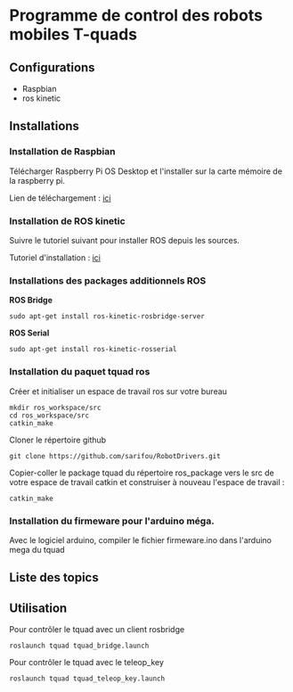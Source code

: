 # Programme de control des robots mobiles T-quads

## Configurations
* Raspbian
* ros kinetic
## Installations
### Installation de Raspbian
Télécharger Raspberry Pi OS Desktop et l'installer sur la carte mémoire de la raspberry pi.

Lien de téléchargement : [ici](https://www.raspberrypi.org/software/operating-systems/#raspberry-pi-desktop)
### Installation de ROS kinetic
Suivre le tutoriel suivant pour installer ROS depuis les sources.

Tutoriel d'installation : [ici](http://wiki.ros.org/ROSberryPi/Installing%20ROS%20Kinetic%20on%20the%20Raspberry%20Pi)

### Installations des packages additionnels ROS

**ROS Bridge**

    sudo apt-get install ros-kinetic-rosbridge-server

**ROS Serial**

    sudo apt-get install ros-kinetic-rosserial

### Installation du paquet tquad ros
Créer et initialiser un espace de travail ros sur votre bureau

    mkdir ros_workspace/src
    cd ros_workspace/src
    catkin_make

Cloner le répertoire github

    git clone https://github.com/sarifou/RobotDrivers.git

Copier-coller le package tquad du répertoire ros_package vers le src de votre espace de travail catkin et construiser à nouveau l'espace de travail : 

    catkin_make

### Installation du firmeware pour l'arduino méga.

Avec le logiciel arduino, compiler le fichier firmeware.ino dans l'arduino mega du tquad

## Liste des topics

## Utilisation
Pour contrôler le tquad avec un client rosbridge

    roslaunch tquad tquad_bridge.launch

Pour contrôler le tquad avec le teleop_key

    roslaunch tquad tquad_teleop_key.launch
